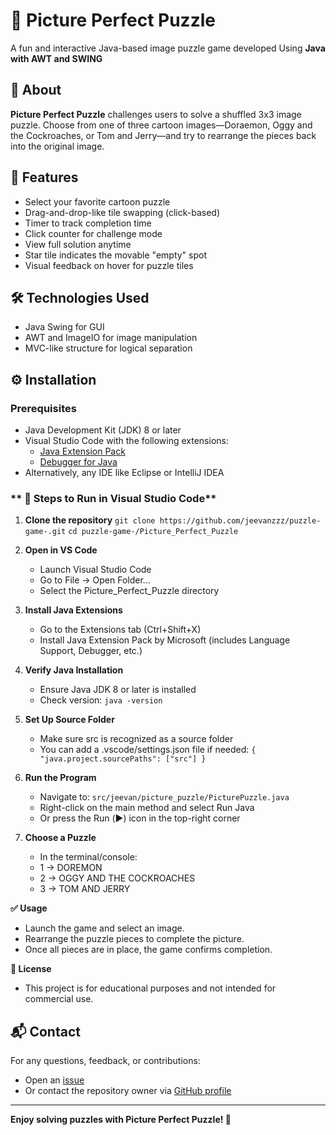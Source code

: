 # 🧩 Picture Perfect Puzzle
A fun and interactive Java-based image puzzle game developed Using **Java with AWT and SWING**

## 📸 About
**Picture Perfect Puzzle** challenges users to solve a shuffled 3x3 image puzzle. Choose from one of three cartoon images—Doraemon, Oggy and the Cockroaches, or Tom and Jerry—and try to rearrange the pieces back into the original image.

## 🧠 Features
- Select your favorite cartoon puzzle
- Drag-and-drop-like tile swapping (click-based)
- Timer to track completion time
- Click counter for challenge mode
- View full solution anytime
- Star tile indicates the movable "empty" spot
- Visual feedback on hover for puzzle tiles

## 🛠️ Technologies Used
- Java Swing for GUI
- AWT and ImageIO for image manipulation
- MVC-like structure for logical separation

## ⚙️ Installation
### **Prerequisites**
- Java Development Kit (JDK) 8 or later  
- Visual Studio Code with the following extensions:
  - [Java Extension Pack](https://marketplace.visualstudio.com/items?itemName=vscjava.vscode-java-pack)
  - [Debugger for Java](https://marketplace.visualstudio.com/items?itemName=vscjava.vscode-java-debug)
- Alternatively, any IDE like Eclipse or IntelliJ IDEA

  
### ** 🚀 Steps to Run in Visual Studio Code**
1. **Clone the repository**
`git clone https://github.com/jeevanzzz/puzzle-game-.git`
`cd puzzle-game-/Picture_Perfect_Puzzle`

2. **Open in VS Code**
   - Launch Visual Studio Code
   - Go to File → Open Folder...
   - Select the Picture_Perfect_Puzzle directory
     
3. **Install Java Extensions**
   - Go to the Extensions tab (Ctrl+Shift+X)
   - Install Java Extension Pack by Microsoft (includes Language Support, Debugger, etc.)

4. **Verify Java Installation**
   - Ensure Java JDK 8 or later is installed
   - Check version:
     `java -version`
     
5. **Set Up Source Folder**
   - Make sure src is recognized as a source folder
   - You can add a .vscode/settings.json file if needed:
     `{
        "java.project.sourcePaths": ["src"]
      }`
     
6. **Run the Program**
   - Navigate to: `src/jeevan/picture_puzzle/PicturePuzzle.java`
   - Right-click on the main method and select Run Java
   - Or press the Run (▶️) icon in the top-right corner
     
7. **Choose a Puzzle**
   - In the terminal/console:
   - 1 → DOREMON
   - 2 → OGGY AND THE COCKROACHES
   - 3 → TOM AND JERRY

**✅ Usage**
- Launch the game and select an image.
- Rearrange the puzzle pieces to complete the picture.
- Once all pieces are in place, the game confirms completion.

**📃 License**
- This project is for educational purposes and not intended for commercial use.

## 📬 Contact
For any questions, feedback, or contributions:
- Open an [issue](https://github.com/jeevanzzz/puzzle-game-/issues)
- Or contact the repository owner via [GitHub profile](https://github.com/jeevanzzz)
---

**Enjoy solving puzzles with Picture Perfect Puzzle! 🧩**

